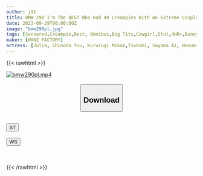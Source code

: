 ```yaml
---
author: j91
title: BMW-290 I'm The BEST Who Had 49 Creampies With An Extreme Cosplay Big-breasted Lewd Woman
date: 2023-09-29T00:00:00Z
image: "bmw290pl.jpg"
tags: [Censored,Creampie,Best, Omnibus,Big Tits,Cowgirl,Slut,4HR+,Bunny Girl	]
maker: [WANZ FACTORY]
actress: [Julia, Shinoda Yuu, Kururugi Mikan,Tsubomi, Sayama Ai, Hasumi Kurea,Kiritani Matsuri, Satsuki Mei, Yuki Rino, Mizuhara Misono   ]
---
```



{{< rawhtml >}}

<div class="video" data-videoid="2O9v0W0boJFZbgb">
    <a href="javascript:;">
        <img src="https://my.j91.asia/posts/bmw290pl/bmw290pl.jpg" width="WIDTH" height="HEIGHT" alt="bmw290pl.mp4" loading="lazy">
    </a>
</div>

<script type="text/javascript" src="https://j91.asia/asset/on-demand-st.js"></script>

<br>
  <link rel="stylesheet" href="https://j91.asia/asset/bs5.css">
  
  <center>
  <button class="btn btn-primary" type="button" data-bs-toggle="collapse" data-bs-target=".multi-collapse" aria-expanded="false" aria-controls="multiCollapseExample1 multiCollapseExample2"><h2>Download</h2></button></center>
</p>
<div class="row">
  <div class="col">
    <div class="collapse multi-collapse" id="multiCollapseExample1">
      <div class="card card-body">
	      	      <br>
<div class="buttons">  
<a href="https://streamtape.to/v/2O9v0W0boJFZbgb"><button class="btn-hover color-3"><i class="fa fa-download"></i> ST</button></a></div>
    </div>
  </div>
</div>
  <div class="col">
    <div class="collapse multi-collapse" id="multiCollapseExample2">
      <div class="card card-body">
	      <br>
<div class="buttons">
    <a href="https://wolfstream.tv/ii1q9sen1wo0"><button class="btn-hover color-9"><i class="fa fa-download"></i> WS</button></a></div>
<br><br>
      </div>
    </div>
  </div>
</div>

{{< /rawhtml >}}
